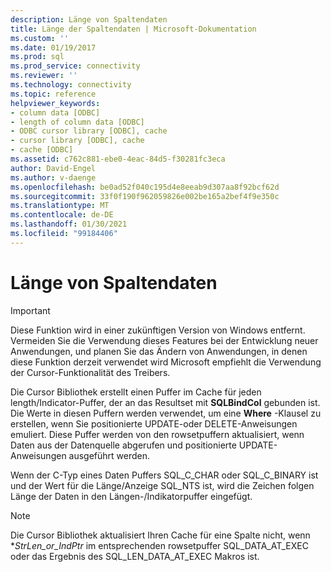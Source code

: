 ```yaml
---
description: Länge von Spaltendaten
title: Länge der Spaltendaten | Microsoft-Dokumentation
ms.custom: ''
ms.date: 01/19/2017
ms.prod: sql
ms.prod_service: connectivity
ms.reviewer: ''
ms.technology: connectivity
ms.topic: reference
helpviewer_keywords:
- column data [ODBC]
- length of column data [ODBC]
- ODBC cursor library [ODBC], cache
- cursor library [ODBC], cache
- cache [ODBC]
ms.assetid: c762c881-ebe0-4eac-84d5-f30281fc3eca
author: David-Engel
ms.author: v-daenge
ms.openlocfilehash: be0ad52f040c195d4e8eeab9d307aa8f92bcf62d
ms.sourcegitcommit: 33f0f190f962059826e002be165a2bef4f9e350c
ms.translationtype: MT
ms.contentlocale: de-DE
ms.lasthandoff: 01/30/2021
ms.locfileid: "99184406"
---
```

# <a name="length-of-column-data"></a>Länge von Spaltendaten
> [!IMPORTANT]  
>  Diese Funktion wird in einer zukünftigen Version von Windows entfernt. Vermeiden Sie die Verwendung dieses Features bei der Entwicklung neuer Anwendungen, und planen Sie das Ändern von Anwendungen, in denen diese Funktion derzeit verwendet wird Microsoft empfiehlt die Verwendung der Cursor-Funktionalität des Treibers.  
  
 Die Cursor Bibliothek erstellt einen Puffer im Cache für jeden length/Indicator-Puffer, der an das Resultset mit **SQLBindCol** gebunden ist. Die Werte in diesen Puffern werden verwendet, um eine **Where** -Klausel zu erstellen, wenn Sie positionierte UPDATE-oder DELETE-Anweisungen emuliert. Diese Puffer werden von den rowsetpuffern aktualisiert, wenn Daten aus der Datenquelle abgerufen und positionierte UPDATE-Anweisungen ausgeführt werden.  
  
 Wenn der C-Typ eines Daten Puffers SQL_C_CHAR oder SQL_C_BINARY ist und der Wert für die Länge/Anzeige SQL_NTS ist, wird die Zeichen folgen Länge der Daten in den Längen-/Indikatorpuffer eingefügt.  
  
> [!NOTE]  
>  Die Cursor Bibliothek aktualisiert Ihren Cache für eine Spalte nicht, wenn **StrLen_or_IndPtr* im entsprechenden rowsetpuffer SQL_DATA_AT_EXEC oder das Ergebnis des SQL_LEN_DATA_AT_EXEC Makros ist.
